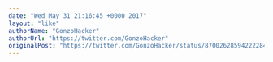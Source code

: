 ```yaml
---
date: "Wed May 31 21:16:45 +0000 2017"
layout: "like"
authorName: "GonzoHacker"
authorUrl: "https://twitter.com/GonzoHacker"
originalPost: "https://twitter.com/GonzoHacker/status/870026285942222849"
---
```

